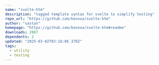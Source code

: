 ```yaml
---
name: "svelte-htm"
description: "tagged template syntax for svelte to simplify testing"
repo_url: "https://github.com/kenoxa/svelte-htm"
author: "sastan"
homepage: "https://github.com/kenoxa/svelte-htm#readme"
downloads: 2087
dependents: 2
updated: "2025-03-02T03:16:06.370Z"
tags: 
  - utility
  - testing
---
```

